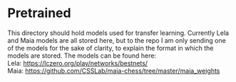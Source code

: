 # Pretrained

This directory should hold models used for transfer learning. Currently Lela and Maia models are all stored here, but to the repo I am only sending one of the models for the sake of clarity, to explain the format in which the models are stored.
The models can be found here: <br>
Lela: https://lczero.org/play/networks/bestnets/ <br>
Maia: https://github.com/CSSLab/maia-chess/tree/master/maia_weights <br>